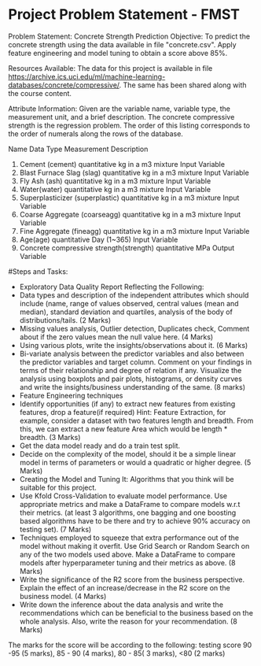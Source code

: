 # Project Problem Statement - FMST
Problem Statement: Concrete Strength Prediction
Objective:
To predict the concrete strength using the data available in file "concrete.csv". Apply feature engineering and model tuning to obtain a score above 85%.

Resources Available: 
The data for this project is available in file https://archive.ics.uci.edu/ml/machine-learning-databases/concrete/compressive/. The same has been shared along with the course content.

Attribute Information:
Given are the variable name, variable type, the measurement unit, and a brief description. The concrete compressive strength is the regression problem. The order of this listing corresponds to the order of numerals along the rows of the database.

 

Name	Data Type	Measurement	Description
1.	Cement (cement)	quantitative	kg in a m3 mixture	Input Variable
2.	Blast Furnace Slag (slag)	quantitative	kg in a m3 mixture	Input Variable
3.	Fly Ash (ash)	quantitative	kg in a m3 mixture	Input Variable
4.	Water(water)	quantitative	kg in a m3 mixture	Input Variable
5.	Superplasticizer (superplastic)	quantitative	kg in a m3 mixture	Input Variable
6.	Coarse Aggregate (coarseagg)	quantitative	kg in a m3 mixture	Input Variable
7.	Fine Aggregate (fineagg)	quantitative	kg in a m3 mixture	Input Variable
8.	Age(age)	quantitative	Day (1~365)	Input Variable
9.	Concrete compressive strength(strength)	quantitative	MPa	Output Variable
 

#Steps and Tasks:
* Exploratory Data Quality Report Reflecting the Following:  
* Data types and description of the independent attributes which should include (name, range of values observed, central values (mean and median), standard deviation and quartiles, analysis of the body of distributions/tails. (2 Marks)
* Missing values analysis, Outlier detection, Duplicates check, Comment about if the zero values mean the null value here. (4 Marks)
* Using various plots, write the insights/observations about it. (6 Marks)
* Bi-variate analysis between the predictor variables and also between the predictor variables and target column. Comment on your findings in terms of their relationship and degree of relation if any. Visualize the analysis using boxplots and pair plots, histograms, or density curves and write the insights/business understanding of the same. (8 marks)
* Feature Engineering techniques
* Identify opportunities (if any) to extract new features from existing features, drop a feature(if required) Hint: Feature Extraction, for example, consider a dataset with two features length and breadth. From this, we can extract a new feature Area which would be length * breadth. (3 Marks)
* Get the data model ready and do a train test split.
* Decide on the complexity of the model, should it be a simple linear model in terms of parameters or would a quadratic or higher degree. (5 Marks)
* Creating the Model and Tuning It:
Algorithms that you think will be suitable for this project.
* Use Kfold Cross-Validation to evaluate model performance. Use appropriate metrics and make a DataFrame to compare models w.r.t their metrics. (at least 3 algorithms, one bagging and one boosting based algorithms have to be there and try to achieve 90% accuracy on testing set). (7 Marks)
* Techniques employed to squeeze that extra performance out of the model without making it overfit. Use Grid Search or Random Search on any of the two models used above. Make a DataFrame to compare models after hyperparameter tuning and their metrics as above. (8 Marks)
* Write the significance of the R2 score from the business perspective. Explain the effect of an increase/decrease in the R2 score on the business model. (4 Marks)
* Write down the inference about the data analysis and write the recommendations which can be beneficial to the business based on the whole analysis. Also, write the reason for your recommendation. (8 Marks)

The marks for the score will be according to the following: testing score 90 -95 (5 marks), 85 - 90 (4 marks), 80 - 85( 3 marks), <80 (2 marks)
